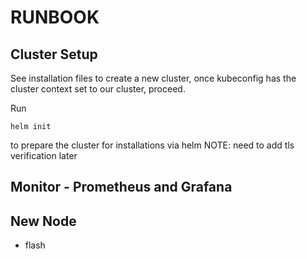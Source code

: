 # RUNBOOK

## Cluster Setup

See installation files to create a new cluster, once kubeconfig has the cluster context set to our cluster, proceed.

Run
```
helm init
```
to prepare the cluster for installations via helm
NOTE: need to add tls verification later

## Monitor - Prometheus and Grafana






## New Node

* flash 